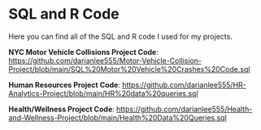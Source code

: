 # SQL and R Code

Here you can find all of the SQL and R code I used for my projects.

**NYC Motor Vehicle Collisions Project Code**: https://github.com/darianlee555/Motor-Vehicle-Collision-Project/blob/main/SQL%20Motor%20Vehicle%20Crashes%20Code.sql

**Human Resources Project Code**: https://github.com/darianlee555/HR-Analytics-Project/blob/main/HR%20data%20queries.sql

**Health/Wellness Project Code**: https://github.com/darianlee555/Health-and-Wellness-Project/blob/main/Health%20Data%20Queries.sql


